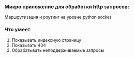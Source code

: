 ### Микро приложение для обработки http запросов:
Маршрутизация и роутинг на уровне python socket
### Что умеет
1. Показывать индексную страницу
2. Показывать 404
3. Обрабатывать неподдерживаемые запросы
